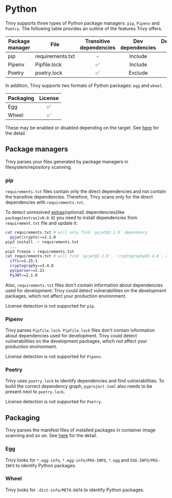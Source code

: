 # Python

Trivy supports three types of Python package managers: `pip`, `Pipenv` and `Poetry`.
The following table provides an outline of the features Trivy offers.

| Package manager | File             | Transitive dependencies | Dev dependencies | Dependency graph | Position | License |
|-----------------|------------------|:-----------------------:|:----------------:|:----------------:|:--------:|:-------:|
| pip             | requirements.txt |            -            |     Include      |        -         |    -     |    -    |
| Pipenv          | Pipfile.lock     |            ✅            |     Include      |        -         |    ✅     |    -    |
| Poetry          | poetry.lock      |            ✅            |     Exclude      |        ✅         |          |    -    |

In addition, Trivy supports two formats of Python packages: `egg` and `wheel`.

| Packaging | License |
|-----------|:-------:|
| Egg       |    ✅    |
| Wheel     |    ✅    |

These may be enabled or disabled depending on the target.
See [here](./index.md) for the detail.

## Package managers
Trivy parses your files generated by package managers in filesystem/repository scanning.

### pip
`requirements.txt` files contain only the direct dependencies and not contain the transitive dependencies.
Therefore, Trivy scans only for the direct dependencies with `requirements.txt`.

To detect unresolved [extras](https://packaging.python.org/en/latest/tutorials/installing-packages/#installing-extras)(optional) dependencies(like `package[extras]=0.0.0`) you need to install dependencies from `requirement.txt` file and update it:
```zsh
cat requirements.txt # will only find `pyjwt@2.1.0` dependency
  pyjwt[crypto]==2.1.0 
pip3 install -r requirements.txt
  ...
pip3 freeze > requirements.txt   
cat requirements.txt # will find `pyjwt@2.1.0`, `cryptography@3.4.8`, etc... dependencies
  cffi==1.15.1
  cryptography==3.4.8
  pycparser==2.21
  PyJWT==2.1.0
```

Also, `requirements.txt` files don't contain information about dependencies used for development.
Trivy could detect vulnerabilities on the development packages, which not affect your production environment.

License detection is not supported for `pip`.

### Pipenv
Trivy parses `Pipfile.lock`.
`Pipfile.lock` files don't contain information about dependencies used for development.
Trivy could detect vulnerabilities on the development packages, which not affect your production environment.

License detection is not supported for `Pipenv`.

### Poetry
Trivy uses `poetry.lock` to identify dependencies and find vulnerabilities.
To build the correct dependency graph, `pyproject.toml` also needs to be present next to `poetry.lock`.

License detection is not supported for `Poetry`.

## Packaging
Trivy parses the manifest files of installed packages in container image scanning and so on.
See [here](https://packaging.python.org/en/latest/discussions/wheel-vs-egg/) for the detail.

### Egg
Trivy looks for `*.egg-info`, `*.egg-info/PKG-INFO`, `*.egg` and `EGG-INFO/PKG-INFO` to identify Python packages.

### Wheel
Trivy looks for `.dist-info/META-DATA` to identify Python packages.
